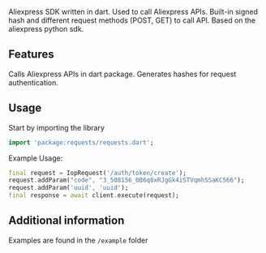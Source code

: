 <!-- 
This README describes the package. If you publish this package to pub.dev,
this README's contents appear on the landing page for your package.

For information about how to write a good package README, see the guide for
[writing package pages](https://dart.dev/guides/libraries/writing-package-pages). 

For general information about developing packages, see the Dart guide for
[creating packages](https://dart.dev/guides/libraries/create-library-packages)
and the Flutter guide for
[developing packages and plugins](https://flutter.dev/developing-packages). 
-->

Aliexpress SDK written in dart. Used to call Aliexpress APIs. Built-in signed hash and different request methods (POST, GET) to call API. Based on the aliexpress python sdk.

## Features

Calls Aliexpress APIs in dart package. Generates hashes for request authentication.

## Usage

Start by importing the library
```dart
import 'package:requests/requests.dart';
```

Example Usage:
```dart
final request = IopRequest('/auth/token/create');
request.addParam("code", "3_508156_0B6q8xRJgGk4iSTVqmhSSaKC566");
request.addParam('uuid', 'uuid');
final response = await client.execute(request);
```

## Additional information

Examples are found in the ```/example``` folder
